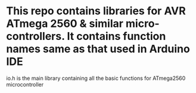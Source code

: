 # This repo contains libraries for AVR ATmega 2560 & similar micro-controllers. It contains function names same as that used in Arduino IDE

io.h is the main library containing all the basic functions for ATmega2560 microcontroller
